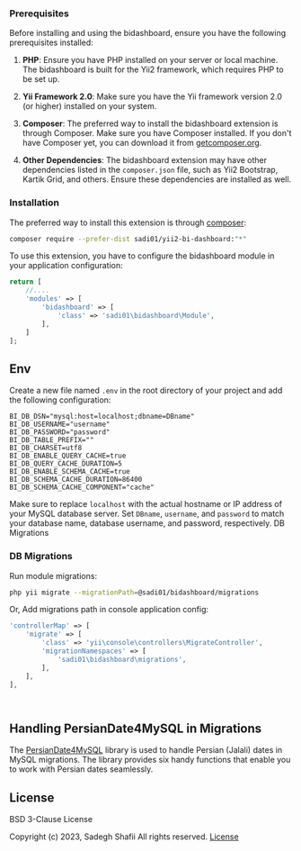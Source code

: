 ### Prerequisites

Before installing and using the bidashboard, ensure you have the following prerequisites installed:

1. **PHP**: Ensure you have PHP installed on your server or local machine. The bidashboard is built for the Yii2
   framework, which requires PHP to be set up.

2. **Yii Framework 2.0**: Make sure you have the Yii framework version 2.0 (or higher) installed on your system.

3. **Composer**: The preferred way to install the bidashboard extension is through Composer. Make sure you have Composer
   installed. If you don't have Composer yet, you can download it
   from [getcomposer.org](http://getcomposer.org/download/).

4. **Other Dependencies**: The bidashboard extension may have other dependencies listed in the `composer.json` file,
   such as Yii2 Bootstrap, Kartik Grid, and others. Ensure these dependencies are installed as well.

### Installation

The preferred way to install this extension is through [composer](http://getcomposer.org/download/):

```bash
composer require --prefer-dist sadi01/yii2-bi-dashboard:"*"
```

To use this extension, you have to configure the bidashboard module in your application configuration:

```php
return [
    //....
    'modules' => [
        'bidashboard' => [
            'class' => 'sadi01\bidashboard\Module',
        ],
    ]
];
```
Env
-------------
Create a new file named `.env` in the root directory of your project and add the following configuration:

```
BI_DB_DSN="mysql:host=localhost;dbname=DBname"
BI_DB_USERNAME="username"
BI_DB_PASSWORD="password"
BI_DB_TABLE_PREFIX=""
BI_DB_CHARSET=utf8
BI_DB_ENABLE_QUERY_CACHE=true
BI_DB_QUERY_CACHE_DURATION=5
BI_DB_ENABLE_SCHEMA_CACHE=true
BI_DB_SCHEMA_CACHE_DURATION=86400
BI_DB_SCHEMA_CACHE_COMPONENT="cache"
```

Make sure to replace `localhost` with the actual hostname or IP address of your MySQL database server.
Set `DBname`, `username`, and `password` to match your database name, database username, and password, respectively.
DB Migrations


### DB Migrations

Run module migrations:

```bash
php yii migrate --migrationPath=@sadi01/bidashboard/migrations
```

Or, Add migrations path in console application config:

```php
'controllerMap' => [
    'migrate' => [
        'class' => 'yii\console\controllers\MigrateController',
        'migrationNamespaces' => [
            'sadi01\bidashboard\migrations',
        ],
    ],
],




```

## Handling PersianDate4MySQL in Migrations

The [PersianDate4MySQL](https://github.com/zoghal/PersianDate4MySQL) library is used to handle Persian (Jalali) dates in MySQL migrations. The library provides six
handy functions that enable you to work with Persian dates seamlessly.
## License

BSD 3-Clause License

Copyright (c) 2023, Sadegh Shafii
All rights reserved.
[License](https://github.com/Sadi01/yii2-bi-dashboard/blob/master/LICENSE.md)
